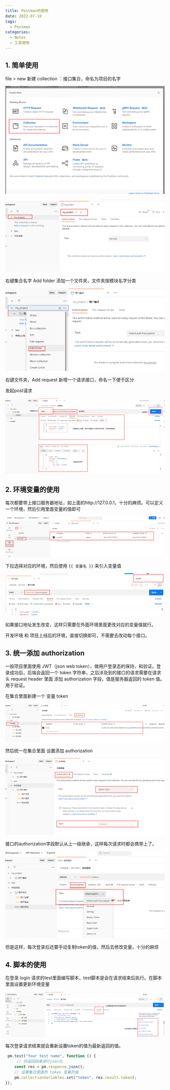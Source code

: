 ```yaml
---
title: Postman的使用
date: 2022-07-10
tags:
  - Postman
categories:
  - Notes
  - 工具使用
---
```


## 1. 简单使用

file > new 新建 collection ：接口集合，命名为项目的名字

![image-20220710162618865](./imgs/image-20220710162618865.png)

![image-20220710162848169](./imgs/image-20220710162848169.png)

右键集合名字 Add folder 添加一个文件夹，文件夹按模块名字分类

![image-20220710163118807](./imgs/image-20220710163118807.png)

右键文件夹，Add request 新增一个请求接口，命名一下便于区分

发起post请求

![image-20220710164218628](./imgs/image-20220710164218628.png)

## 2. 环境变量的使用

每次都要带上接口服务器地址，如上面的http://127.0.0.1，十分的麻烦。可以定义一个环境，然后引用里面变量的值即可

![image-20220710164550279](./imgs/image-20220710164550279.png)

下拉选择对应的环境，然后使用 `{{ 变量名 }}` 来引入变量值

![image-20220710164806470](./imgs/image-20220710164806470.png)

如果接口地址发生改变，这样只需要在外面环境里面更改对应的变量值就行。

开发环境 和 项目上线后的环境，直接切换即可，不需要去改动每个接口。

## 3. 统一添加 authorization

一般项目里面使用 JWT（json web token），做用户登录态的保持，和验证。登录成功后，后端会返回一个 token 字符串，之后涉及到的接口的请求需要在请求头 request header 里面 添加 authorization 字段，值是服务器返回的 token 值。用于验证。

在集合里面新建一个 变量 token

![image-20220710165522633](./imgs/image-20220710165522633.png)

然后统一在集合里面 设置添加 authorization

![image-20220710165609726](./imgs/image-20220710165609726.png)

接口的authorization字段默认从上一级继承，这样每次请求时都会携带上了。

![image-20220710165744946](./imgs/image-20220710165744946.png)

但是这样，每次登录后还要手动复制token的值，然后去修改变量，十分的麻烦

## 4. 脚本的使用

在登录 login 请求的test里面编写脚本，test脚本是会在请求结束后执行。在脚本里面设置更新环境变量

![image-20220710170417999](./imgs/image-20220710170417999.png)

每次登录请求结束就会重新设置token的值为最新返回的值。

```js
 pm.test("Your test name", function () {
     // 将返回结果进行json化
    const res = pm.response.json();
    // 设置集合里面的 token 变量的值
    pm.collectionVariables.set("token", res.result.token);
});
```

